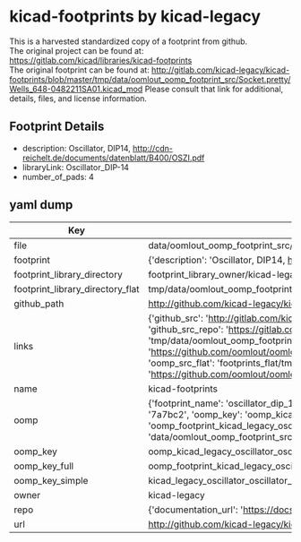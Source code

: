 # kicad-footprints by kicad-legacy  
This is a harvested standardized copy of a footprint from github.  
The original project can be found at:  
https://gitlab.com/kicad/libraries/kicad-footprints  
The original footprint can be found at:
http://gitlab.com/kicad-legacy/kicad-footprints/blob/master/tmp/data/oomlout_oomp_footprint_src/Socket.pretty/Wells_648-0482211SA01.kicad_mod
Please consult that link for additional, details, files, and license information.  
## Footprint Details
* description: Oscillator, DIP14, http://cdn-reichelt.de/documents/datenblatt/B400/OSZI.pdf  
* libraryLink: Oscillator_DIP-14  
* number_of_pads: 4  
## yaml dump  
| Key | Value |  
| --- | --- |  
| file | data/oomlout_oomp_footprint_src/kicad-footprints/Oscillator.pretty/Oscillator_DIP-14.kicad_mod |  
| footprint | {'description': 'Oscillator, DIP14, http://cdn-reichelt.de/documents/datenblatt/B400/OSZI.pdf', 'libraryLink': 'Oscillator_DIP-14', 'number_of_pads': 4} |  
| footprint_library_directory | footprint_library_owner/kicad-legacy_kicad-footprints |  
| footprint_library_directory_flat | tmp/data/oomlout_oomp_footprint_src/footprints_flat/kicad_legacy_oscillator_oscillator_dip_14/working |  
| github_path | http://github.com/kicad-legacy/kicad-footprints/blob/master/tmp/data/oomlout_oomp_footprint_src/Oscillator.pretty/Oscillator_DIP-14.kicad_mod |  
| links | {'github_src': 'http://gitlab.com/kicad-legacy/kicad-footprints/blob/master/tmp/data/oomlout_oomp_footprint_src/Socket.pretty/Wells_648-0482211SA01.kicad_mod', 'github_src_repo': 'https://gitlab.com/kicad/libraries/kicad-footprints', 'oomp_bot': 'tmp/data/oomlout_oomp_footprint_src/footprints/kicad_legacy_oscillator_oscillator_dip_14/working', 'oomp_bot_github': 'https://github.com/oomlout/oomlout_oomp_footprint_bot/tree/main/tmp/data/oomlout_oomp_footprint_src/footprints/kicad_legacy_oscillator_oscillator_dip_14/working', 'oomp_src_flat': 'footprints_flat/tmp/data/oomlout_oomp_footprint_src/footprints_flat/kicad_legacy_oscillator_oscillator_dip_14/working', 'oomp_src_flat_github': 'https://github.com/oomlout/oomlout_oomp_footprint_src/tree/main/tmp/data/oomlout_oomp_footprint_src/footprints_flat/kicad_legacy_oscillator_oscillator_dip_14/working'} |  
| name | kicad-footprints |  
| oomp | {'footprint_name': 'oscillator_dip_14', 'library_name': 'oscillator', 'md5': '7a7bc2c490dea576c7f1fc545d83d3ed', 'md5_10': '7a7bc2c490', 'md5_5': '7a7bc', 'md5_6': '7a7bc2', 'oomp_key': 'oomp_kicad_legacy_oscillator_oscillator_dip_14', 'oomp_key_extra': 'oomp_footprint_kicad_legacy_oscillator_oscillator_dip_14', 'oomp_key_full': 'oomp_footprint_kicad_legacy_oscillator_oscillator_dip_14_7a7bc2', 'oomp_key_simple': 'kicad_legacy_oscillator_oscillator_dip_14', 'original_filename': 'data/oomlout_oomp_footprint_src/kicad-footprints/Oscillator.pretty/Oscillator_DIP-14.kicad_mod', 'owner_name': 'kicad_legacy'} |  
| oomp_key | oomp_kicad_legacy_oscillator_oscillator_dip_14 |  
| oomp_key_full | oomp_footprint_kicad_legacy_oscillator_oscillator_dip_14 |  
| oomp_key_simple | kicad_legacy_oscillator_oscillator_dip_14 |  
| owner | kicad-legacy |  
| repo | {'documentation_url': 'https://docs.github.com/rest/repos/repos#get-a-repository', 'message': 'Not Found'} |  
| url | http://github.com/kicad-legacy/kicad-footprints |  

